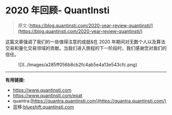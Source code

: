 # 2020 年回顾- QuantInsti

> 原文:[https://blog.quantinsti.com/2020-year-review-quantinsti/](https://blog.quantinsti.com/2020-year-review-quantinsti/)

这篇文章强调了我们的一些值得注意的成就&在 2020 年期间对无数个人以及算法交易和量化交易领域的贡献。当我们进入旅程的下一阶段时，我们感谢您对我们的信任。

<figure class="kg-card kg-image-card kg-width-full">![](../Images/a285ff056b8cb2fc4ab5e4a13e543cfc.png)</figure>

* * *

**有用链接:**

*   https://www.quantinsti.com
*   https://www.quantinsti.com/epat
*   quantra:[https://quantra.quantinsti.com](https://quantra.quantinsti.com/)
*   蓝移:[blueshift.quantinsti.com](https://blueshift.quantinsti.com/)